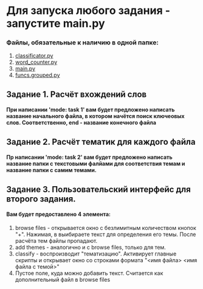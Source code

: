 # Для запуска любого задания - запустите main.py

### Файлы, обязательные к наличию в одной папке:
1. [classificator.py](https://github.com/qatteril2k06/code-math-/blob/main/classificator.py)
2. [word_counter.py](https://github.com/qatteril2k06/code-math-/blob/main/word_counter.py)
3. [main.py](https://github.com/qatteril2k06/code-math-/blob/main/main.py)
4. [funcs.grouped.py](https://github.com/qatteril2k06/code-math-/blob/main/funcs_grouped.py)

  
## Задание 1. Расчёт вхождений слов
#### При написании 'mode: task 1' вам будет предложено написать название начального файла, в котором начётся поиск ключеовых слов. Соответственно, end - название конечного файла

## Задание 2. Расчёт тематик для каждого файла
#### Пр написании 'mode: task 2' вам будет предложено написать название папки с текстовыми фалйами для соответствия темам и название папки с самим темами.

## Задание 3. Пользовательский интерфейс для второго задания.

#### Вам будет предоставлено 4 элемента:
1. browse files - открывается окно с безлимитным количеством кнопок "+". Нажимая, в выибираете текст для определения его темы. После расчёта тем файлы пропадают.
2. add themes - аналогично и с browse files, только для тем.
3. classify - воспроизводит "тематизацию". Активирует главные скрипты и открывает окно со строками формата "<имя файла> <имя файла с темой>"
4. Пустое поле, куда можно добавить текст. Считается как дополнительный файл в browse files
